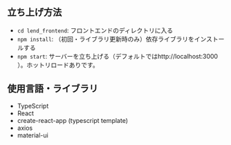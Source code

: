 ## 立ち上げ方法

+ `cd lend_frontend`: フロントエンドのディレクトリに入る
+ `npm install`: （初回・ライブラリ更新時のみ）依存ライブラリをインストールする
+ `npm start`: サーバーを立ち上げる（デフォルトではhttp://localhost:3000 ）。ホットリロードありです。

## 使用言語・ライブラリ
+ TypeScript
+ React
+ create-react-app (typescript template)
+ axios
+ material-ui
